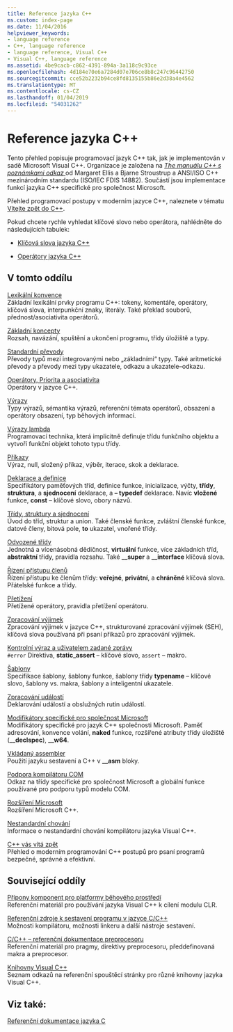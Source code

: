 ```yaml
---
title: Reference jazyka C++
ms.custom: index-page
ms.date: 11/04/2016
helpviewer_keywords:
- language reference
- C++, language reference
- language reference, Visual C++
- Visual C++, language reference
ms.assetid: 4be9cacb-c862-4391-894a-3a118c9c93ce
ms.openlocfilehash: 4d184e70e6a7284d07e706ce8b8c247c96442750
ms.sourcegitcommit: cce52b2232b94ce8fd8135155b86e2d38a4e4562
ms.translationtype: MT
ms.contentlocale: cs-CZ
ms.lasthandoff: 01/04/2019
ms.locfileid: "54031262"
---
```

# <a name="c-language-reference"></a>Reference jazyka C++

Tento přehled popisuje programovací jazyk C++ tak, jak je implementován v sadě Microsoft Visual C++. Organizace je založena na [ *The manuálu C++ s poznámkami odkaz* ](http://www.stroustrup.com/arm.html) od Margaret Ellis a Bjarne Stroustrup a ANSI/ISO C++ mezinárodním standardu (ISO/IEC FDIS 14882). Součástí jsou implementace funkcí jazyka C++ specifické pro společnost Microsoft.

Přehled programovací postupy v moderním jazyce C++, naleznete v tématu [Vítejte zpět do C++](welcome-back-to-cpp-modern-cpp.md).

Pokud chcete rychle vyhledat klíčové slovo nebo operátora, nahlédněte do následujících tabulek:

- [Klíčová slova jazyka C++](../cpp/keywords-cpp.md)

- [Operátory jazyka C++](../cpp/cpp-built-in-operators-precedence-and-associativity.md)

## <a name="in-this-section"></a>V tomto oddílu

[Lexikální konvence](../cpp/lexical-conventions.md)<br/>
Základní lexikální prvky programu C++: tokeny, komentáře, operátory, klíčová slova, interpunkční znaky, literály. Také překlad souborů, přednost/asociativita operátorů.

[Základní koncepty](../cpp/basic-concepts-cpp.md)<br/>
Rozsah, navázání, spuštění a ukončení programu, třídy úložiště a typy.

[Standardní převody](../cpp/standard-conversions.md)<br/>
Převody typů mezi integrovanými nebo „základními“ typy. Také aritmetické převody a převody mezi typy ukazatele, odkazu a ukazatele–odkazu.

[Operátory, Priorita a asociativita](../cpp/cpp-built-in-operators-precedence-and-associativity.md)<br/>
Operátory v jazyce C++.

[Výrazy](../cpp/expressions-cpp.md)<br/>
Typy výrazů, sémantika výrazů, referenční témata operátorů, obsazení a operátory obsazení, typ běhových informací.

[Výrazy lambda](../cpp/lambda-expressions-in-cpp.md)<br/>
Programovací technika, která implicitně definuje třídu funkčního objektu a vytvoří funkční objekt tohoto typu třídy.

[Příkazy](../cpp/statements-cpp.md)<br/>
Výraz, null, složený příkaz, výběr, iterace, skok a deklarace.

[Deklarace a definice](declarations-and-definitions-cpp.md)<br/>
Specifikátory paměťových tříd, definice funkce, inicializace, výčty, **třídy**, **struktura**, a **sjednocení** deklarace, a **– typedef**  deklarace. Navíc **vložené** funkce, **const** – klíčové slovo, obory názvů.

[Třídy, struktury a sjednocení](../cpp/classes-and-structs-cpp.md)<br/>
Úvod do tříd, struktur a union. Také členské funkce, zvláštní členské funkce, datové členy, bitová pole, **to** ukazatel, vnořené třídy.

[Odvozené třídy](../cpp/inheritance-cpp.md)<br/>
Jednotná a vícenásobná dědičnost, **virtuální** funkce, více základních tříd, **abstraktní** třídy, pravidla rozsahu. Také **__super** a **__interface** klíčová slova.

[Řízení přístupu členů](../cpp/member-access-control-cpp.md)<br/>
Řízení přístupu ke členům třídy: **veřejné**, **privátní**, a **chráněné** klíčová slova. Přátelské funkce a třídy.

[Přetížení](operator-overloading.md)<br/>
Přetížené operátory, pravidla přetížení operátoru.

[Zpracování výjimek](../cpp/exception-handling-in-visual-cpp.md)<br/>
Zpracování výjimek v jazyce C++, strukturované zpracování výjimek (SEH), klíčová slova používaná při psaní příkazů pro zpracování výjimek.

[Kontrolní výraz a uživatelem zadané zprávy](../cpp/assertion-and-user-supplied-messages-cpp.md)<br/>
`#error` Direktiva, **static_assert** – klíčové slovo, `assert` – makro.

[Šablony](../cpp/templates-cpp.md)<br/>
Specifikace šablony, šablony funkce, šablony třídy **typename** – klíčové slovo, šablony vs. makra, šablony a inteligentní ukazatele.

[Zpracování událostí](../cpp/event-handling.md)<br/>
Deklarování událostí a obslužných rutin událostí.

[Modifikátory specifické pro společnost Microsoft](../cpp/microsoft-specific-modifiers.md)<br/>
Modifikátory specifické pro jazyk C++ společnosti Microsoft. Paměť adresování, konvence volání, **naked** funkce, rozšířené atributy třídy úložiště (**__declspec**), **__w64**.

[Vkládaný assembler](../assembler/inline/inline-assembler.md)<br/>
Použití jazyku sestavení a C++ v **__asm** bloky.

[Podpora kompilátoru COM](../cpp/compiler-com-support.md)<br/>
Odkaz na třídy specifické pro společnost Microsoft a globální funkce používané pro podporu typů modelu COM.

[Rozšíření Microsoft](../cpp/microsoft-extensions.md)<br/>
Rozšíření Microsoft C++.

[Nestandardní chování](../cpp/nonstandard-behavior.md)<br/>
Informace o nestandardní chování kompilátoru jazyka Visual C++.

[C++ vás vítá zpět](welcome-back-to-cpp-modern-cpp.md)<br/>
Přehled o moderním programování C++ postupů pro psaní programů bezpečné, správné a efektivní.

## <a name="related-sections"></a>Související oddíly

[Přípony komponent pro platformy běhového prostředí](../windows/component-extensions-for-runtime-platforms.md)<br/>
Referenční materiál pro používání jazyka Visual C++ k cílení modulu CLR.

[Referenční zdroje k sestavení programu v jazyce C/C++](../build/reference/c-cpp-building-reference.md)<br/>
Možnosti kompilátoru, možnosti linkeru a další nástroje sestavení.

[C/C++ – referenční dokumentace preprocesoru](../preprocessor/c-cpp-preprocessor-reference.md)<br/>
Referenční materiál pro pragmy, direktivy preprocesoru, předdefinovaná makra a preprocesor.

[Knihovny Visual C++](../standard-library/cpp-standard-library-reference.md)<br/>
Seznam odkazů na referenční spouštěcí stránky pro různé knihovny jazyka Visual C++.

## <a name="see-also"></a>Viz také:

[Referenční dokumentace jazyka C](../c-language/c-language-reference.md)
